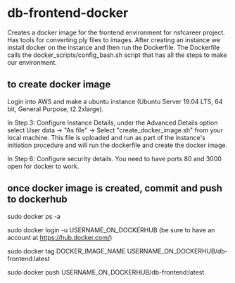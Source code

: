 # db-frontend-docker
Creates a docker image for the frontend environment for nsfcareer project. Has tools for converting ply files to images. After creating an instance we install docker on the instance and then run the Dockerfile. The Dockerfile calls the docker_scripts/config_bash.sh script that has all the steps to make our environment.

 ## to create docker image
Login into AWS and make a ubuntu instance (Ubuntu Server 19.04 LTS, 64 bit, General Purpose, t2.2xlarge).


In Step 3: Configure Instance Details, under the Advanced Details option select User data -> "As file" -> Select "create_docker_image.sh" from your local machine.  This file is uploaded and run as part of the instance's initiation procedure and will run the dockerfile and create the docker image.


In Step 6: Configure security details. You need to have ports 80 and 3000 open for docker to work.

## once docker image is created, commit and push to dockerhub

 sudo docker ps -a

 sudo docker login -u USERNAME_ON_DOCKERHUB (be sure to have an account at https://hub.docker.com/)

 sudo docker tag       DOCKER_IMAGE_NAME      USERNAME_ON_DOCKERHUB/db-frontend:latest

 sudo docker push USERNAME_ON_DOCKERHUB/db-frontend:latest
